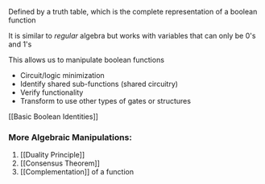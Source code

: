 Defined by a truth table, which is the complete representation of a boolean function

It is similar to *regular* algebra but works with variables that can only be 0's and 1's

This allows us to manipulate boolean functions
- Circuit/logic minimization
- Identify shared sub-functions (shared circuitry)
- Verify functionality
- Transform to use other types of gates or structures

[[Basic Boolean Identities]]

### More Algebraic Manipulations:
1. [[Duality Principle]]
2. [[Consensus Theorem]]
3. [[Complementation]] of a function